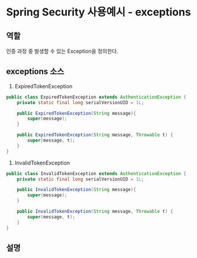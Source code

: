 # Spring Security 사용예시 - exceptions
## 역할
인증 과정 중 발생할 수 있는 Exception을 정의한다.
## exceptions 소스
1. ExpiredTokenException
```java
public class ExpiredTokenException extends AuthenticationException {
    private static final long serialVersionUID = 1L;

    public ExpiredTokenException(String message){
        super(message);
    }

    public ExpiredTokenException(String message, Throwable t) {
		super(message, t);
	}
}
```
1. InvalidTokenException
```java
public class InvalidTokenException extends AuthenticationException {
    private static final long serialVersionUID = 1L;

    public InvalidTokenException(String message){
        super(message);
    }

    public InvalidTokenException(String message, Throwable t) {
		super(message, t);
	}
}
```
## 설명
